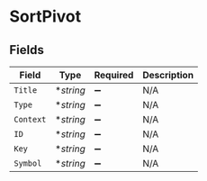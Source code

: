 # SortPivot


## Fields

| Field              | Type               | Required           | Description        |
| ------------------ | ------------------ | ------------------ | ------------------ |
| `Title`            | **string*          | :heavy_minus_sign: | N/A                |
| `Type`             | **string*          | :heavy_minus_sign: | N/A                |
| `Context`          | **string*          | :heavy_minus_sign: | N/A                |
| `ID`               | **string*          | :heavy_minus_sign: | N/A                |
| `Key`              | **string*          | :heavy_minus_sign: | N/A                |
| `Symbol`           | **string*          | :heavy_minus_sign: | N/A                |